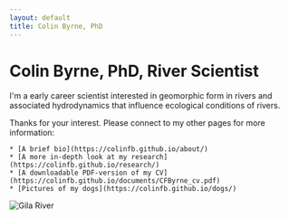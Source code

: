 ```yaml
---
layout: default
title: Colin Byrne, PhD
---
```


# Colin Byrne, PhD, River Scientist

I'm a early career scientist interested in geomorphic form in rivers and associated hydrodynamics that influence ecological conditions of rivers.

Thanks for your interest. Please connect to my other pages for more information:

	* [A brief bio](https://colinfb.github.io/about/)
	* [A more in-depth look at my research](https://colinfb.github.io/research/)
	* [A downloadable PDF-version of my CV](https://colinfb.github.io/documents/CFByrne_cv.pdf)
	* [Pictures of my dogs](https://colinfb.github.io/dogs/)
	
![Gila River](images/gila_channel.jpg)


